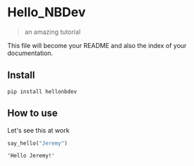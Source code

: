 <!--

#################################################
### THIS FILE WAS AUTOGENERATED! DO NOT EDIT! ###
#################################################
# file to edit: index.ipynb
# command to build the docs after a change: nbdev_build_docs

-->

# Hello_NBDev

> an amazing tutorial


This file will become your README and also the index of your documentation.

## Install

`pip install hellonbdev`

## How to use

Let's see this at work
<div class="codecell" markdown="1">
<div class="input_area" markdown="1">

```python
say_hello("Jeremy")
```

</div>
<div class="output_area" markdown="1">




    'Hello Jeremy!'



</div>

</div>
